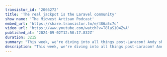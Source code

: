 ```yaml
---
transistor_id: '2066272'
title: 'The real jackpot is the Laravel community'
show_name: 'The Midwest Artisan Podcast'
embed_url: 'https://share.transistor.fm/e/486a5c7c'
video_url: 'https://www.youtube.com/watch?v=T8laS1O4ZvA'
published_at: '2024-09-02T12:50:17.832Z'
duration: 3215
summary: "This week, we're diving into all things post-Laracon! Andy shares his wild adventure just getting to Dallas with a few unexpected twists and turns along the way"
description: "This week, we're diving into all things post-Laracon! Andy shares his wild adventure just getting to Dallas with a few unexpected twists and turns along the way. We break down the highlights from Laracon, including the exciting announcements about Laravel Cloud and the amazing talks that left us inspired and ready to code.But what truly makes Laracon special? The community. From the great conversations to the friendly faces, it's the people who make Laracon an unforgettable experience every time.Plus, Andy gives a heartfelt follow-up on his podcast idea, Artisan's Journey. He opens up about the overwhelming positive feedback he received at Laracon and how it’s fueling his passion to continue exploring the journeys of fellow developers.Andy and Dalton cap it off with their excitement about Laravel Cloud and how excited they are to see Laravel's growth in years to come.Show Links:https://cloud.laravel.com/Connect with us:Andy Hinkle - X/@andyhnkDalton McCleery - X/@DaltonMcCleery"
---
```

